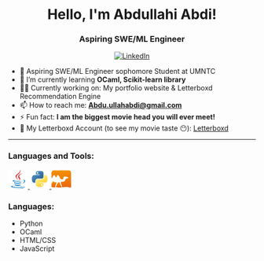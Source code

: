 <h1 align="center">Hello, I'm Abdullahi Abdi!</h1>
<h3 align="center">Aspiring SWE/ML Engineer</h3>

<p align="center">
  <a href="https://www.linkedin.com/in/abdull-abdi5/" target="blank">
    <img src="https://img.shields.io/badge/Connect%20on-LinkedIn-blue?style=for-the-badge&logo=linkedin" alt="LinkedIn" />
  </a>
</p>

- 🔭 Aspiring SWE/ML Engineer sophomore Student at UMNTC  
- 🌱 I’m currently learning **OCaml, Scikit-learn library**  
- 👨‍💻 Currently working on: My portfolio website & Letterboxd Recommendation Engine  
- 📫 How to reach me: **Abdu.ullahabdi@gmail.com**  
- ⚡ Fun fact: **I am the biggest movie head you will ever meet!**  
- 📀 My Letterboxd Account (to see my movie taste 😶): [Letterboxd](https://letterboxd.com/Mulla759/)

---

<h3 align="left">Languages and Tools:</h3>
<p align="left">
  <a href="https://www.java.com" target="_blank" rel="noreferrer">
    <img src="https://raw.githubusercontent.com/devicons/devicon/master/icons/java/java-original.svg" alt="java" width="40" height="40"/>
  </a>
  <a href="https://www.python.org" target="_blank" rel="noreferrer">
    <img src="https://raw.githubusercontent.com/devicons/devicon/master/icons/python/python-original.svg" alt="python" width="40" height="40"/>
  </a>
  <a href="https://ocaml.org/" target="_blank" rel="noreferrer">
    <img src="https://raw.githubusercontent.com/devicons/devicon/master/icons/ocaml/ocaml-original.svg" alt="ocaml" width="40" height="40"/>
  </a>
</p>

<h3 align="left">Languages:</h3>
<ul>
  <li>Python</li>
  <li>OCaml</li>
  <li>HTML/CSS</li>
  <li>JavaScript</li>
</ul>
